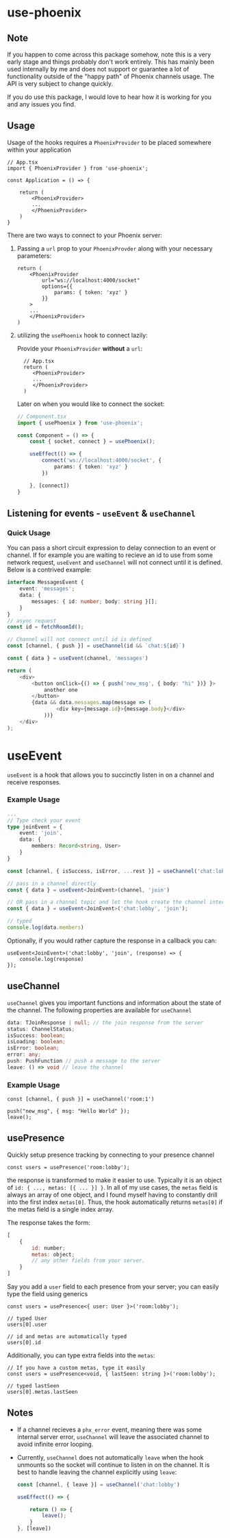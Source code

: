 # use-phoenix

## Note
If you happen to come across this package somehow, note this is a very early stage and things probably don't work entirely. This has mainly been used internally by me and does not support or guarantee a lot of functionality outside of the "happy path" of Phoenix channels usage. The API is very subject to change quickly.

If you do use this package, I would love to hear how it is working for you and any issues you find.

## Usage
Usage of the hooks requires a `PhoenixProvider` to be placed somewhere within your application
```tsx
// App.tsx
import { PhoenixProvider } from 'use-phoenix';

const Application = () => {

	return (
		<PhoenixProvider>
		...
		</PhoenixProvider>
	)
}
```

There are two ways to connect to your Phoenix server:

1. Passing a `url` prop to your `PhoenixProvder` along with your necessary parameters:
	```tsx
	return (
		<PhoenixProvider
			url="ws://localhost:4000/socket"
			options={{ 
				params: { token: 'xyz' }
			}}
		>
		...
		</PhoenixProvider>
	)
	```
2. utilizing the `usePhoenix` hook to connect lazily:

	Provide your `PhoenixProvider` **without** a `url`:
   ```tsx
	 // App.tsx
	 return (
		<PhoenixProvider>
		...
		</PhoenixProvider>
	 )
	 ```
	Later on when you would like to connect the socket:
	```ts
	// Component.tsx
	import { usePhoenix } from 'use-phoenix';

	const Component = () => {
		const { socket, connect } = usePhoenix();

		useEffect(() => {
			connect('ws://localhost:4000/socket', {
				params: { token: 'xyz' }
			})

		}, [connect])
	}
	```
## Listening for events - `useEvent` & `useChannel`

### Quick Usage
You can pass a short circuit expression to delay connection to an event or channel. If for example you are waiting to recieve an id to use from some network request, `useEvent` and `useChannel` will not connect until it is defined. Below is a contrived example:
```ts
interface MessagesEvent {
	event: 'messages';
	data: {
		messages: { id: number; body: string }[];
	}
}
// async request
const id = fetchRoomId();

// Channel will not connect until id is defined
const [channel, { push }] = useChannel(id && `chat:${id}`)

const { data } = useEvent(channel, 'messages')

return (
	<div>
		<button onClick={() => { push('new_msg', { body: "hi" })} }>
			another one
		</button>
		{data && data.messages.map(message => (
				<div key={message.id}>{message.body}</div>
			))}
	</div>
);
```

# useEvent
`useEvent` is a hook that allows you to succinctly listen in on a channel and receive responses.

### Example Usage
```ts
...
// Type check your event
type joinEvent = {
	event: 'join',
	data: {
		members: Record<string, User>
	}
}

const [channel, { isSuccess, isError, ...rest }] = useChannel('chat:lobby')

// pass in a channel directly
const { data } = useEvent<JoinEvent>(channel, 'join')

// OR pass in a channel topic and let the hook create the channel internally
const { data } = useEvent<JoinEvent>('chat:lobby', 'join');

// typed
console.log(data.members)
```
Optionally, if you would rather capture the response in a callback you can:
```tsx
useEvent<JoinEvent>('chat:lobby', 'join', (response) => {
	console.log(response)
});
```
## useChannel
`useChannel` gives you important functions and information about the state of the channel. The following properties are available for `useChannel`
```ts
data: TJoinResponse | null; // the join response from the server
status: ChannelStatus;
isSuccess: boolean;
isLoading: boolean;
isError: boolean;
error: any;
push: PushFunction // push a message to the server
leave: () => void // leave the channel
```
### Example Usage
```tsx
const [channel, { push }] = useChannel('room:1')

push("new_msg", { msg: "Hello World" });
leave();
```

## usePresence
Quickly setup presence tracking by connecting to your presence channel
```tsx
const users = usePresence('room:lobby');
```
the response is transformed to make it easier to use. Typically it is an object of `id: { ..., metas: [{ ... }] }`. In all of my use cases, the `metas` field is always an array of one object, and I found myself having to constantly drill into the first index `metas[0]`. Thus, the hook automatically returns `metas[0]` if the metas field is a single index array.

The response takes the form:
```js
[
	{
		id: number;
		metas: object;
		// any other fields from your server.
	}
]
```
Say you add a `user` field to each presence from your server; you can easily type the field using generics
```tsx
const users = usePresence<{ user: User }>('room:lobby');

// typed User
users[0].user

// id and metas are automatically typed
users[0].id
```
Additionally, you can type extra fields into the `metas`:
```tsx
// If you have a custom metas, type it easily
const users = usePresence<void, { lastSeen: string }>('room:lobby');

// typed lastSeen
users[0].metas.lastSeen
```
## Notes
- If a channel recieves a `phx_error` event, meaning there was some internal server error, `useChannel` will leave the associated channel to avoid infinite error looping.

- Currently, `useChannel` does not automatically `leave` when the hook unmounts so the socket will continue to listen in on the channel. It is best to handle leaving the channel explicitly using `leave`:
	```ts
	const [channel, { leave }] = useChannel('chat:lobby')

	useEffect(() => {

		return () => {
			leave();
		}
	}, [leave])
	```
